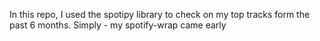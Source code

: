 In this repo, I used the spotipy library to check on my top tracks form the past 6 months. Simply - my spotify-wrap came early
